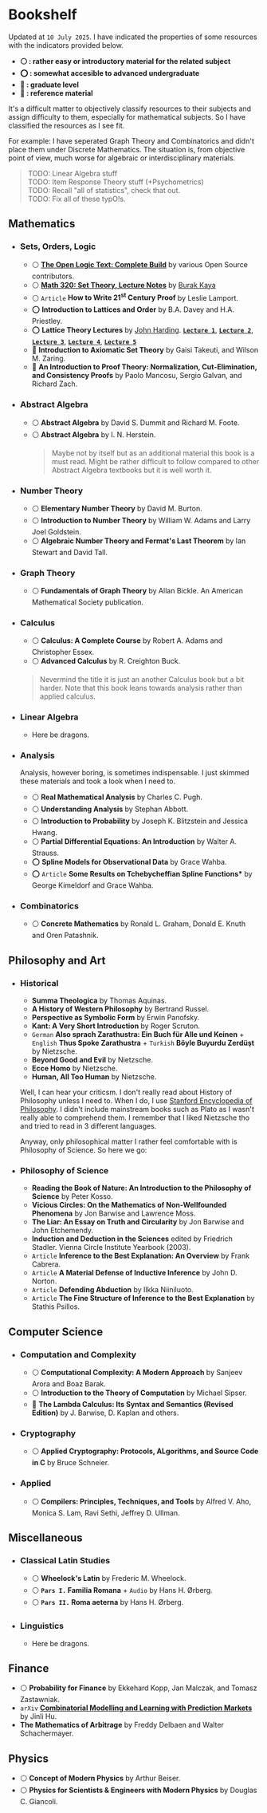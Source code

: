 # Bookshelf

Updated at `10 July 2025`. I have indicated the properties of some resources with the indicators provided below.

* **:white_circle: : rather easy or introductory material for the related subject**
* **:o: : somewhat accesible to advanced undergraduate**
* **:red_circle: : graduate level**
* **:large_orange_diamond: : reference material**

It's a difficult matter to objectively classify resources to their subjects and assign difficulty to them, especially for mathematical subjects. So I have classified the resources as I see fit.

For example: I have seperated Graph Theory and Combinatorics and didn't place them under Discrete Mathematics. The situation is, from objective point of view, much worse for algebraic or interdisciplinary materials.

> TODO: Linear Algebra stuff
\
> TODO: Item Response Theory stuff (+Psychometrics)
\
> TODO: Recall "all of statistics", check that out.
\
> TODO: Fix all of these typO!s.

<!--
* [**Introduction to Topology and Modern Analysis** by George F. Simmons](https://oms.bdu.ac.in/ec-colleges/admin/contents/316_P16MA41_2020052503011871.pdf)
-->

## Mathematics

* ### Sets, Orders, Logic

    * :white_circle: [**The Open Logic Text: Complete Build**](https://builds.openlogicproject.org/open-logic-complete.pdf) by various Open Source contributors.
    * :white_circle: [**Math 320: Set Theory, Lecture Notes**](https://users.metu.edu.tr/burakk/lecturenotes/320lecturenotes.pdf) by [Burak Kaya](https://blog.metu.edu.tr/burakk/)
    * :white_circle: `Article` **How to Write 21<sup>st</sup> Century Proof** by Leslie Lamport.
    * :o: **Introduction to Lattices and Order** by B.A. Davey and H.A. Priestley.
    * :o: **Lattice Theory Lectures** by [John Harding](https://math.nmsu.edu/people/personal-pages/john-harding.html). [**`Lecture 1`**](https://math.nmsu.edu/people/personal-pages/files/ESSLLI1.pdf),  [**`Lecture 2`**](https://math.nmsu.edu/people/personal-pages/files/ESSLLI2.pdf), [**`Lecture 3`**](https://math.nmsu.edu/people/personal-pages/files/ESSLLI3.pdf), [**`Lecture 4`**](https://math.nmsu.edu/people/personal-pages/files/ESSLLI4.pdf), [**`Lecture 5`**](https://math.nmsu.edu/people/personal-pages/files/ESSLLI5.pdf)
    * :red_circle: **Introduction to Axiomatic Set Theory** by Gaisi Takeuti, and Wilson M. Zaring.
    * :red_circle: **An Introduction to Proof Theory: Normalization, Cut-Elimination, and Consistency Proofs** by Paolo Mancosu, Sergio Galvan, and Richard Zach.

* ### Abstract Algebra

    * :white_circle: **Abstract Algebra** by David S. Dummit and Richard M. Foote.
    * :white_circle: **Abstract Algebra** by I. N. Herstein.
        > Maybe not by itself but as an additional material this book is a must read. Might be rather difficult to follow compared to other Abstract Algebra textbooks but it is well worth it.

* ### Number Theory

    * :white_circle: **Elementary Number Theory** by David M. Burton.
    * :white_circle: **Introduction to Number Theory** by William W. Adams and Larry Joel Goldstein.
    * :white_circle: **Algebraic Number Theory and Fermat's Last Theorem** by Ian Stewart and David Tall.

* ### Graph Theory

    * :white_circle: **Fundamentals of Graph Theory** by Allan Bickle. An American Mathematical Society publication.

* ### Calculus

    * :white_circle: **Calculus: A Complete Course** by Robert A. Adams and Christopher Essex.
    * :white_circle: **Advanced Calculus** by R. Creighton Buck.
    > Nevermind the title it is just an another Calculus book but a bit harder. Note that this book leans towards analysis rather than applied calculus.

* ### Linear Algebra

    * Here be dragons.

* ### Analysis

    <!-- * :white_circle: **Principles of Mathematical Analysis** by Walter Rudin.
    > Didn't really even take a peek at this book but seemingly if you study Mathematics you must have this on your shelf. -->

    Analysis, however boring, is sometimes indispensable. I just skimmed these materials and took a look when I need to.

    * :white_circle: **Real Mathematical Analysis** by Charles C. Pugh.
    * :white_circle: **Understanding Analysis** by Stephan Abbott.
    * :white_circle: **Introduction to Probability** by Joseph K. Blitzstein and Jessica Hwang.
    * :white_circle: **Partial Differential Equations: An Introduction** by Walter A. Strauss.
    * :o: **Spline Models for Observational Data** by Grace Wahba.
    * :o: `Article` **Some Results on Tchebycheffian Spline Functions\*** by George Kimeldorf and Grace Wahba.

* ### Combinatorics

    * :white_circle: **Concrete Mathematics** by Ronald L. Graham, Donald E. Knuth and Oren Patashnik.

## Philosophy and Art

<!-- * **Pragmatism** by William James. -->
<!-- * **How the Mind Works**  by Steven Pinker. -->

* ### Historical

    * **Summa Theologica** by Thomas Aquinas.
    * **A History of Western Philosophy** by Bertrand Russel.
    * **Perspective as Symbolic Form** by Erwin Panofsky.
    * **Kant: A Very Short Introduction** by Roger Scruton.
    * `German` **Also sprach Zarathustra: Ein Buch für Alle und Keinen** + `English` **Thus Spoke Zarathustra** + `Turkish` **Böyle Buyurdu Zerdüşt** by Nietzsche.
    * **Beyond Good and Evil** by Nietzsche.
    * **Ecce Homo** by Nietzsche.
    * **Human, All Too Human** by Nietzsche.

    Well, I can hear your criticsm. I don't really read about History of Philosophy unless I need to. When I do, I use [Stanford Encyclopedia of Philosophy](https://plato.stanford.edu/). I didn't include mainstream books such as Plato as I wasn't really able to comprehend them. I remember that I liked Nietzsche tho and tried to read in 3 different languages.

    Anyway, only philosophical matter I rather feel comfortable with is Philosophy of Science. So here we go:

* ### Philosophy of Science

    * **Reading the Book of Nature: An Introduction to the Philosophy of Science** by Peter Kosso.
    * **Vicious Circles: On the Mathematics of Non-Wellfounded Phenomena** by Jon Barwise and Lawrence Moss.
    * **The Liar: An Essay on Truth and Circularity** by Jon Barwise and John Etchemendy.
    * **Induction and Deduction in the Sciences** edited by Friedrich Stadler. Vienna Circle Institute Yearbook (2003).
    * `Article` **Inference to the Best Explanation: An Overview** by Frank Cabrera.
    * `Article` **A Material Defense of Inductive Inference** by John D. Norton.
    * `Article` **Defending Abduction** by Ilkka Niiniluoto.
    * `Article` **The Fine Structure of Inference to the Best Explanation** by Stathis Psillos.

## Computer Science

* ### Computation and Complexity

    * :white_circle: **Computational Complexity: A Modern Approach** by Sanjeev Arora and Boaz Barak.
    * :white_circle: **Introduction to the Theory of Computation** by Michael Sipser.
    * :large_orange_diamond: **The Lambda Calculus: Its Syntax and Semantics (Revised Edition)** by J. Barwise, D. Kaplan and others.

* ### Cryptography

    * :white_circle: **Applied Cryptography: Protocols, ALgorithms, and Source Code in C** by Bruce Schneier.

* ### Applied

    * :white_circle: **Compilers: Principles, Techniques, and Tools** by Alfred V. Aho, Monica S. Lam, Ravi Sethi, Jeffrey D. Ullman.

## Miscellaneous

* ### Classical Latin Studies

    * :white_circle: **Wheelock's Latin** by Frederic M. Wheelock.
    * :white_circle: **`Pars I.` Familia Romana** + `Audio` by Hans H. Ørberg.
    * :white_circle: **`Pars II.` Roma aeterna** by Hans H. Ørberg.

* ### Linguistics

    * Here be dragons.

## Finance

<!-- * ### Misc -->

* :white_circle: **Probability for Finance** by Ekkehard Kopp, Jan Malczak, and Tomasz Zastawniak.
* `arXiv` [**Combinatorial Modelling and Learning with Prediction Markets**](https://arxiv.org/abs/1201.3851) by Jinli Hu.
* **The Mathematics of Arbitrage** by Freddy Delbaen and Walter Schachermayer.

## Physics

* :white_circle: **Concept of Modern Physics** by Arthur Beiser.
* :white_circle: **Physics for Scientists & Engineers with Modern Physics** by Douglas C. Giancoli.
